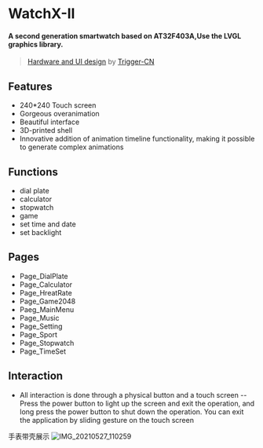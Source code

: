 # WatchX-II

#### A second generation smartwatch based on AT32F403A,Use the LVGL graphics library.
>[Hardware and UI design](https://github.com/Trigger-CN/WatchX-II_Hardware) by [Trigger-CN](https://github.com/Trigger-CN)
## Features
- 240*240 Touch screen
- Gorgeous overanimation
- Beautiful interface
- 3D-printed shell
- Innovative addition of animation timeline functionality, making it possible to generate complex animations


## Functions
- dial plate
- calculator
- stopwatch
- game
- set time and date
- set backlight

## Pages
- Page_DialPlate
- Page_Calculator
- Page_HreatRate
- Page_Game2048
- Paeg_MainMenu
- Page_Music
- Page_Setting
- Page_Sport
- Page_Stopwatch
- Page_TimeSet

## Interaction
- All interaction is done through a physical button and a touch screen
-- Press the power button to light up the screen and exit the operation, and long press the power button to shut down the operation. You can exit the application by sliding gesture on the touch screen

手表带壳展示
![IMG_20210527_110259](https://github.com/FASTSHIFT/WatchX-II/blob/master/images/IMG_20210527_110259.jpg)
